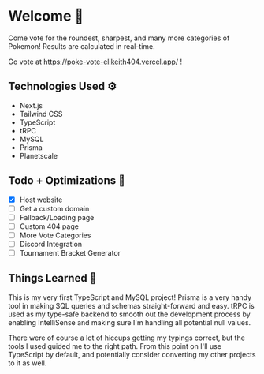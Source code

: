 # Welcome 👋

Come vote for the roundest, sharpest, and many more categories of Pokemon! Results are calculated in real-time.

Go vote at https://poke-vote-elikeith404.vercel.app/ !

## Technologies Used ⚙️

- Next.js
- Tailwind CSS
- TypeScript
- tRPC
- MySQL
- Prisma
- Planetscale

## Todo + Optimizations 📝

- [x] Host website
- [ ] Get a custom domain
- [ ] Fallback/Loading page
- [ ] Custom 404 page
- [ ] More Vote Categories
- [ ] Discord Integration
- [ ] Tournament Bracket Generator

## Things Learned 🔖

This is my very first TypeScript and MySQL project! Prisma is a very handy tool in making SQL queries and schemas straight-forward and easy. tRPC is used as my type-safe backend to smooth out the development process by enabling IntelliSense and making sure I'm handling all potential null values.

There were of course a lot of hiccups getting my typings correct, but the tools I used guided me to the right path. From this point on I'll use TypeScript by default, and potentially consider converting my other projects to it as well.
